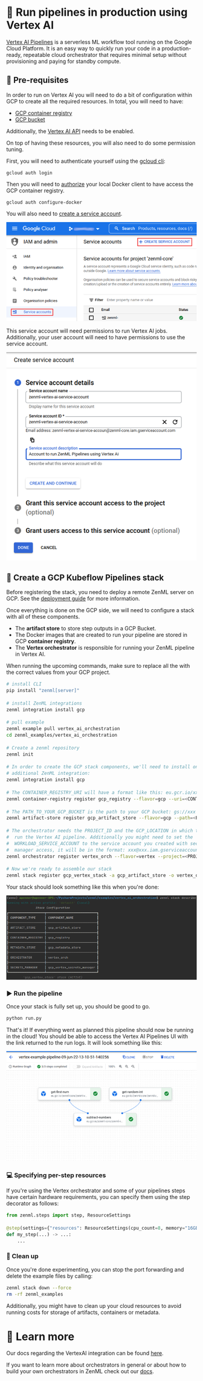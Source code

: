 # 🏃 Run pipelines in production using Vertex AI

[Vertex AI Pipelines](https://cloud.google.com/vertex-ai/docs/pipelines/introduction)
is a serverless ML workflow tool running on the Google Cloud Platform. It is
an easy way to quickly run your code in a production-ready, repeatable 
cloud orchestrator that requires minimal setup without provisioning and paying 
for standby compute. 

## 📄 Pre-requisites

In order to run on Vertex AI you will need to do a bit of configuration
within GCP to create all the required resources. In total, you will need to 
have:

- [GCP container registry](https://cloud.google.com/container-registry/docs)
- [GCP bucket](https://cloud.google.com/storage/docs/creating-buckets)

Additionally, the [Vertex AI API](https://cloud.google.com/vertex-ai/?hl=en_GB&_ga=2.241201409.-205697788.1651483076)
needs to be enabled.

On top of having these resources, you will also need to do some permission
tuning.

First, you will need to authenticate yourself using the
[gcloud cli](https://cloud.google.com/sdk/gcloud/reference/auth/login):

```shell
gcloud auth login
```

Then you will need to
[authorize](https://cloud.google.com/container-registry/docs/advanced-authentication)
your local Docker client to have access the GCP container registry.

```shell
gcloud auth configure-docker
```

You will also need to 
[create a service account](https://cloud.google.com/iam/docs/creating-managing-service-accounts).

![Grant user access to Service Account](assets/GCP_Service0.png)

This service account will need permissions to run Vertex AI jobs. Additionally,
your user account will need to have permissions to use the service account.

![Grant user access to Service Account](assets/GCP_Service1.png)

## 🥞 Create a GCP Kubeflow Pipelines stack

Before registering the stack, you need to deploy a remote ZenML server 
on GCP. See the [deployment guide](https://docs.zenml.io/getting-started/deploying-zenml) 
for more information.

Once everything is done on the GCP side, we will need to configure a
stack with all of these components.

* The **artifact store** to store step outputs in a GCP Bucket.
* The Docker images that are created to run your pipeline are stored in GCP
  **container registry**.
* The **Vertex orchestrator** is responsible for running your ZenML pipeline
  in Vertex AI.

When running the upcoming commands, make sure to
replace all the <PLACEHOLDERS> with the correct values from your GCP project.

```bash
# install CLI
pip install "zenml[server]"

# install ZenML integrations
zenml integration install gcp

# pull example
zenml example pull vertex_ai_orchestration
cd zenml_examples/vertex_ai_orchestration

# Create a zenml repository
zenml init

# In order to create the GCP stack components, we'll need to install one 
# additional ZenML integration:
zenml integration install gcp

# The CONTAINER_REGISTRY_URI will have a format like this: eu.gcr.io/xxx/xxx
zenml container-registry register gcp_registry --flavor=gcp --uri=<CONTAINER_REGISTRY_URI>

# The PATH_TO_YOUR_GCP_BUCKET is the path to your GCP bucket: gs://xxx
zenml artifact-store register gcp_artifact_store --flavor=gcp --path=<PATH_TO_YOUR_GCP_BUCKET>

# The orchestrator needs the PROJECT_ID and the GCP_LOCATION in which to
#  run the Vertex AI pipeline. Additionally you might need to set the 
#  WORKLOAD_SERVICE_ACCOUNT to the service account you created with secret
#  manager access, it will be in the format: xxx@xxx.iam.gserviceaccount.com
zenml orchestrator register vertex_orch --flavor=vertex --project=<PROJECT_ID> --location=<GCP_LOCATION>

# Now we're ready to assemble our stack
zenml stack register gcp_vertex_stack -a gcp_artifact_store -o vertex_orch -c gcp_registry --set
```

Your stack should look something like this when you're done:

![Vertex Stack](assets/vertex_stack.png)

### ▶️ Run the pipeline

Once your stack is fully set up, you should be good to go. 

```bash
python run.py
```

That's it! If everything went as planned this pipeline should now be running in
the cloud! You should be able to access the Vertex AI Pipelines UI with the link
returned to the run logs. It will look something like this:

![Vertex AI UI](assets/vertex_ai_ui.png)

### 💻 Specifying per-step resources

If you're using the Vertex orchestrator and some of your pipelines steps have 
certain hardware requirements, you can specify them using the step decorator as 
follows:

```python
from zenml.steps import step, ResourceSettings

@step(settings={"resources": ResourceSettings(cpu_count=8, memory="16GB")})
def my_step(...) -> ...:
    ...
```

### 🧽 Clean up

Once you're done experimenting, you can stop the port forwarding and delete the
example files by calling:

```bash
zenml stack down --force
rm -rf zenml_examples
```

Additionally, you might have to clean up your cloud resources to avoid running 
costs for storage of artifacts, containers or metadata.

# 📜 Learn more

Our docs regarding the VertexAI integration can be found 
[here](https://docs.zenml.io/component-gallery/orchestrators/gcloud-vertexai).

If you want to learn more about orchestrators in general or about how to build
your own orchestrators in ZenML check out our 
[docs](https://docs.zenml.io/component-gallery/orchestrators/custom).
